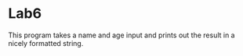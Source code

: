 # Lab6

This program takes a name and age input and prints out the result in a nicely formatted string.
